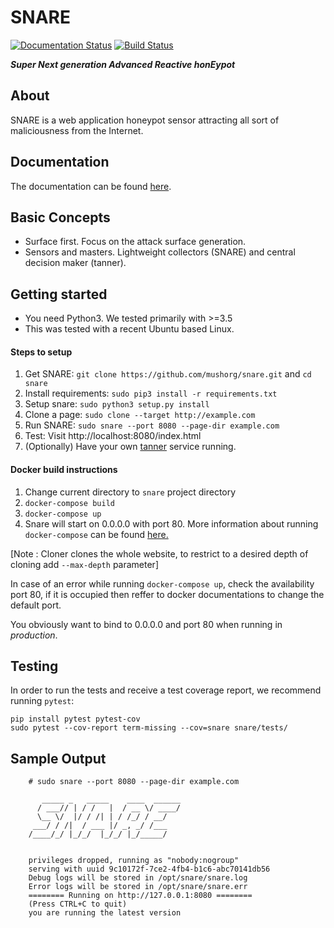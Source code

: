 SNARE
=====
[![Documentation Status](https://readthedocs.org/projects/snare/badge/?version=latest)](http://snare.readthedocs.io/en/latest/?badge=latest)
[![Build Status](https://travis-ci.org/mushorg/snare.svg?branch=master)](https://travis-ci.org/mushorg/snare)

<b><i>Super Next generation Advanced Reactive honEypot</b></i>

About
---------
SNARE is a web application honeypot sensor attracting all sort of maliciousness from the Internet.

Documentation
--------------
The documentation can be found [here](http://snare.readthedocs.io).

Basic Concepts
--------------

- Surface first. Focus on the attack surface generation.
- Sensors and masters. Lightweight collectors (SNARE) and central decision maker (tanner).


Getting started
---------------

- You need Python3. We tested primarily with >=3.5
- This was tested with a recent Ubuntu based Linux.

#### Steps to setup
1. Get SNARE: `git clone https://github.com/mushorg/snare.git` and `cd snare`
2. Install requirements: `sudo pip3 install -r requirements.txt`
3. Setup snare: `sudo python3 setup.py install`
3. Clone a page: `sudo clone --target http://example.com`
4. Run SNARE: `sudo snare --port 8080 --page-dir example.com`
5. Test: Visit http://localhost:8080/index.html
6. (Optionally) Have your own [tanner](https://github.com/mushorg/tanner) service running.

#### Docker build instructions
1. Change current directory to `snare` project directory
2. `docker-compose build`
3. `docker-compose up`
4. Snare will start on 0.0.0.0 with port 80.
More information about running `docker-compose` can be found [here.](https://docs.docker.com/compose/gettingstarted/)

[Note : Cloner clones the whole website, to restrict to a desired depth of cloning add `--max-depth` parameter]

In case of an error while running `docker-compose up`, check the availability port 80, if it is occupied then reffer to docker documentations to change the default port.

You obviously want to bind to 0.0.0.0 and port 80 when running in <i>production</i>.

## Testing

In order to run the tests and receive a test coverage report, we recommend running `pytest`:


    pip install pytest pytest-cov
    sudo pytest --cov-report term-missing --cov=snare snare/tests/


## Sample Output


```shell
    # sudo snare --port 8080 --page-dir example.com

       _____ _   _____    ____  ______
      / ___// | / /   |  / __ \/ ____/
      \__ \/  |/ / /| | / /_/ / __/
     ___/ / /|  / ___ |/ _, _/ /___
    /____/_/ |_/_/  |_/_/ |_/_____/


    privileges dropped, running as "nobody:nogroup"
    serving with uuid 9c10172f-7ce2-4fb4-b1c6-abc70141db56
    Debug logs will be stored in /opt/snare/snare.log
    Error logs will be stored in /opt/snare/snare.err
    ======== Running on http://127.0.0.1:8080 ========
    (Press CTRL+C to quit)
    you are running the latest version

```
